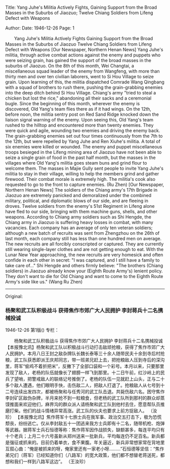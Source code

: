 Title: Yang Juhe's Militia Actively Fights, Gaining Support from the Broad Masses in the Suburbs of Jiaozuo; Twelve Chiang Soldiers from Lifeng Defect with Weapons

Author: 
Date: 1946-12-26
Page: 1

　　Yang Juhe's Militia Actively Fights
    Gaining Support from the Broad Masses in the Suburbs of Jiaozuo
    Twelve Chiang Soldiers from Lifeng Defect with Weapons
    [Our Newspaper, Northern Henan News] Yang Juhe's militia, through active combat actions against the enemy and puppets who were seizing grain, has gained the support of the broad masses in the suburbs of Jiaozuo. On the 8th of this month, Wei Changtai, a miscellaneous squad leader of the enemy from Wangfeng, with more than thirty men and over ten civilian laborers, went to Si Hou Village to seize grain. Upon learning of this, the militia dispatched Comrade Wang Qingbang with a squad of brothers to rush there, pushing the grain-grabbing enemies into the deep ditch behind Si Hou Village. Chiang's army "tried to steal a chicken but lost the rice," abandoning all their sacks and a ceremonial bugle. Since the beginning of this month, wherever the enemy is discovered, Old Yang's team flies there as if it had wings. On the 12th, before noon, the militia sentry post on Red Sand Ridge knocked down the liaison signal warning of the enemy. Upon seeing this, Old Yang's team rushed to the hilltop and encountered more than twenty enemies. They were quick and agile, wounding two enemies and driving the enemy back. The grain-grabbing enemies set out four times continuously from the 7th to the 12th, but were repelled by Yang Juhe and Ren Xiuhe's militia. A total of six enemies were killed or wounded. The enemy and puppet miscellaneous troops besieged in the Lifeng mining area of Jiaozuo have not been able to seize a single grain of food in the past half month, but the masses in the villages where Old Yang's militia goes steam buns and grind flour to welcome them. The masses in Majie Gully sent people to invite Yang Juhe's militia to stay in their village, willing to help the members grind and gather firewood. Their combat morale is extremely high. The militia's cook also requested to go to the front to capture enemies.
    (Ru Zhen)
    [Our Newspaper, Northern Henan News] The soldiers of the Chiang army's 17th Brigade in Jiaozuo are extremely panicked and demoralized under the combined military, political, and diplomatic blows of our side, and are fleeing in droves. Twelve soldiers from the enemy's 51st Regiment in Lifeng alone have fled to our side, bringing with them machine guns, shells, and other weapons. According to Chiang army soldiers such as Shi Hengde, the Chiang army in Jiaozuo is suffering heavy losses in combat, with many vacancies. Each company has an average of only ten veteran soldiers; although a new batch of recruits was sent from Zhengzhou on the 26th of last month, each company still has less than one hundred men on average. The new recruits are all forcibly conscripted or captured. They are currently still wearing single-layer clothes and are not getting enough to eat. With the Lunar New Year approaching, the new recruits are very homesick and often confide in each other in secret: "I was captured, and I still have a family to take care of..." Shi Hengde and others firmly believe: "The brothers (Chiang soldiers) in Jiaozuo already know your (Eighth Route Army's) lenient policy. They don't want to die for Old Chiang and want to come to the Eighth Route Army's side like us."
    (Wang Ru Zhen)



<hr /> 

Original: 


### 杨聚和武工队积极战斗  获得焦作市郊广大人民拥护  李封蒋兵十二名携械投诚

1946-12-26
第1版()
专栏：

　　杨聚和武工队积极战斗
    获得焦作市郊广大人民拥护
    李封蒋兵十二名携械投诚
    【本报豫北讯】杨聚和武工队以积极战斗行动打击敌顽抢粮，获得了焦作市郊广大人民拥护。本月八日王封之敌杂牌队长魏长泰等三十余人随带民夫十余到寺后村抢粮，武工队获悉即派王庆邦同志，带一班弟兄赶上去，把抢粮敌人压到寺后的深沟里，蒋军“偷鸡不着折把米”，反撇下了全部口袋和一个彩号。本月以来，只要那里发现了敌人，老杨的队伍就像长了翅膀一样飞到那里。十二日午前，红沙岭上的民兵了望哨，把警戒敌人的联络记号推倒了。老杨的队伍一见就赶上山头，正与二十多个敌人遭遇，他们眼明手快，击伤敌二人，把敌人打退了。抢粮敌人从七号到十二号连续出发四次，都被杨聚和与任秀河的武工队击退。共毙伤敌六名。困守焦作李封矿区敌伪杂牌，半月来抢不到一粒粮食，但老杨的武工队所到那村的群众却蒸馍推面来欢迎他们，麻界沟的群众派人请杨聚和武工队到他村去住，愿意帮队员推磨打柴。他们的战斗情绪异常高涨。武工队的伙夫也要求上前方捉敌人。
    （汝珍）
    【本报豫北讯】焦作蒋军十七旅士兵在我军事、政治交五打击下，极为恐慌颓丧，纷纷逃亡。仅从李封敌五十一团逃来我方士兵即有十二名，随带机枪、炮弹等武器。据蒋军士兵石恒德等称：焦作蒋军因作战损失，缺额甚多，每连平均只有十个老兵；上月二十六号虽新从郑州送来一批新兵，平均每连仍不足百名。新兵都是强征或抓来的。目前仍着单衣，食不果腹。年关逼近，新兵非常想家常在背地里互叙心曲：“俺是被抓来的呀，俺家里还有一家老小呀………”石恒德等坚信：“焦作弟兄们（蒋军）已经知道你们（八路军）的宽大政策，他们都不想替老蒋送死，都想和我们一样到八路军这边”。
    （王汝珍）
